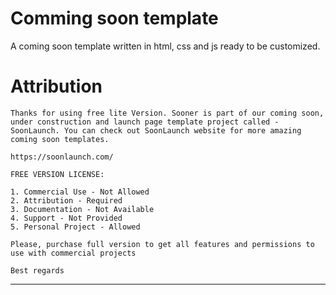 # Comming soon template
A coming soon template written in html, css and js ready to be customized.

# Attribution

    Thanks for using free lite Version. Sooner is part of our coming soon, under construction and launch page template project called - SoonLaunch. You can check out SoonLaunch website for more amazing coming soon templates.

    https://soonlaunch.com/

    FREE VERSION LICENSE:

    1. Commercial Use - Not Allowed
    2. Attribution - Required
    3. Documentation - Not Available
    4. Support - Not Provided
    5. Personal Project - Allowed

    Please, purchase full version to get all features and permissions to use with commercial projects

    Best regards

***
